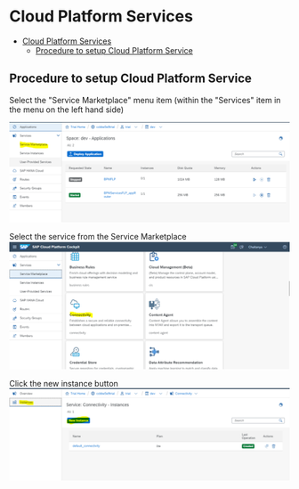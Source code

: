 # Cloud Platform Services

- [Cloud Platform Services](#cloud-platform-services)
  - [Procedure to setup Cloud Platform Service](#procedure-to-setup-cloud-platform-service)


## Procedure to setup Cloud Platform Service
Select the "Service Marketplace" menu item (within the "Services" item in the menu on the left hand side)

![Service Marketplace](./screenshots/service-marketplace.png)

Select the service from the Service Marketplace
![Service Marketplace 2](./screenshots/service-marketplace2.png)

Click the new instance button
![Service Marketplace 3](./screenshots/service-marketplace3.png)